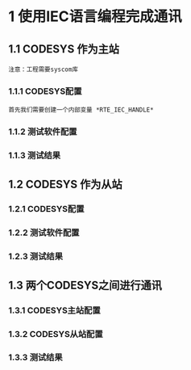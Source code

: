 # 1 使用IEC语言编程完成通讯
## 1.1 CODESYS 作为主站
    注意：工程需要syscom库
### 1.1.1 CODESYS配置
    首先我们需要创建一个内部变量 *RTE_IEC_HANDLE* 
### 1.1.2 测试软件配置
### 1.1.3 测试结果
## 1.2 CODESYS 作为从站
### 1.2.1 CODESYS配置
### 1.2.2 测试软件配置
### 1.2.3 测试结果
## 1.3 两个CODESYS之间进行通讯
### 1.3.1 CODESYS主站配置
### 1.3.2 CODESYS从站配置
### 1.3.3 测试结果